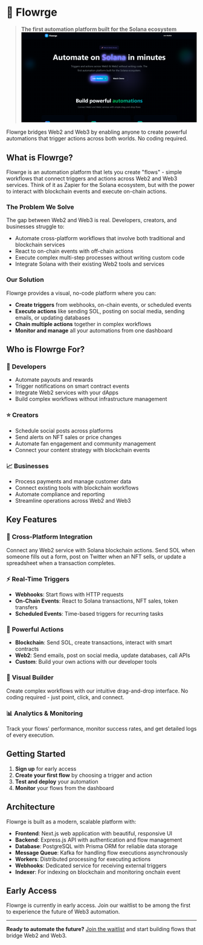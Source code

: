 # 🌊 Flowrge

> **The first automation platform built for the Solana ecosystem**
![Alt text](./image.png "Optional title text")

Flowrge bridges Web2 and Web3 by enabling anyone to create powerful automations that trigger actions across both worlds. No coding required.


## What is Flowrge?

Flowrge is an automation platform that lets you create "flows" - simple workflows that connect triggers and actions across Web2 and Web3 services. Think of it as Zapier for the Solana ecosystem, but with the power to interact with blockchain events and execute on-chain actions.

### The Problem We Solve

The gap between Web2 and Web3 is real. Developers, creators, and businesses struggle to:
- Automate cross-platform workflows that involve both traditional and blockchain services
- React to on-chain events with off-chain actions
- Execute complex multi-step processes without writing custom code
- Integrate Solana with their existing Web2 tools and services

### Our Solution

Flowrge provides a visual, no-code platform where you can:
- **Create triggers** from webhooks, on-chain events, or scheduled events
- **Execute actions** like sending SOL, posting on social media, sending emails, or updating databases
- **Chain multiple actions** together in complex workflows
- **Monitor and manage** all your automations from one dashboard

## Who is Flowrge For?

### 🚀 **Developers**
- Automate payouts and rewards
- Trigger notifications on smart contract events
- Integrate Web2 services with your dApps
- Build complex workflows without infrastructure management

### ⭐ **Creators**
- Schedule social posts across platforms
- Send alerts on NFT sales or price changes
- Automate fan engagement and community management
- Connect your content strategy with blockchain events

### 📈 **Businesses**
- Process payments and manage customer data
- Connect existing tools with blockchain workflows
- Automate compliance and reporting
- Streamline operations across Web2 and Web3

## Key Features

### 🔗 **Cross-Platform Integration**
Connect any Web2 service with Solana blockchain actions. Send SOL when someone fills out a form, post on Twitter when an NFT sells, or update a spreadsheet when a transaction completes.

### ⚡ **Real-Time Triggers**
- **Webhooks**: Start flows with HTTP requests
- **On-Chain Events**: React to Solana transactions, NFT sales, token transfers
- **Scheduled Events**: Time-based triggers for recurring tasks

### 🎯 **Powerful Actions**
- **Blockchain**: Send SOL, create transactions, interact with smart contracts
- **Web2**: Send emails, post on social media, update databases, call APIs
- **Custom**: Build your own actions with our developer tools

### 🎨 **Visual Builder**
Create complex workflows with our intuitive drag-and-drop interface. No coding required - just point, click, and connect.

### 📊 **Analytics & Monitoring**
Track your flows' performance, monitor success rates, and get detailed logs of every execution.

## Getting Started

1. **Sign up** for early access
2. **Create your first flow** by choosing a trigger and action
3. **Test and deploy** your automation
4. **Monitor** your flows from the dashboard

## Architecture

Flowrge is built as a modern, scalable platform with:

- **Frontend**: Next.js web application with beautiful, responsive UI
- **Backend**: Express.js API with authentication and flow management
- **Database**: PostgreSQL with Prisma ORM for reliable data storage
- **Message Queue**: Kafka for handling flow executions asynchronously
- **Workers**: Distributed processing for executing actions
- **Webhooks**: Dedicated service for receiving external triggers
- **Indexer**: For indexing on blockchain and monitoring onchain event

## Early Access

Flowrge is currently in early access. Join our waitlist to be among the first to experience the future of Web3 automation.

---

**Ready to automate the future?** [Join the waitlist](https://flowrge.xyz) and start building flows that bridge Web2 and Web3.
